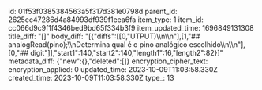 id: 01f53f0385384563a5f317d381e0798d
parent_id: 2625ec47286d4a84993df939f1eea6fa
item_type: 1
item_id: cc066d9c9f1f4346bed9bd65f334b3f9
item_updated_time: 1696849131308
title_diff: "[]"
body_diff: "[{\"diffs\":[[0,\"UTPUT)\\\n\\\n\"],[1,\"## analogRead(pino);\\\nDetermina qual é o pino analógico escolhido\\\n\\\n\"],[0,\"## digit\"]],\"start1\":140,\"start2\":140,\"length1\":16,\"length2\":82}]"
metadata_diff: {"new":{},"deleted":[]}
encryption_cipher_text: 
encryption_applied: 0
updated_time: 2023-10-09T11:03:58.330Z
created_time: 2023-10-09T11:03:58.330Z
type_: 13
